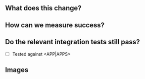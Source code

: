 ## What does this change?

## How can we measure success?

## Do the relevant integration tests still pass?

- [ ] Tested against <STAGE> <APP|APPS>

## Images
